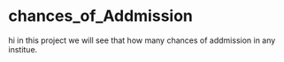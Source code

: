 # chances_of_Addmission
hi in this project we will see that how many chances of addmission in any institue.
